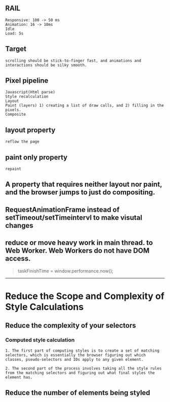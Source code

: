 ## RAIL
	Responsive: 100 -> 50 ms
	Animation: 16 -> 10ms
	Idle
	Load: 5s
	
## Target
	scrolling should be stick-to-finger fast, and animations and interactions should be silky smooth.
	
## Pixel pipeline
	Javascript(Html parse)
	Style recalculation
	Layout
	Paint (layers) 1) creating a list of draw calls, and 2) filling in the pixels.
	Composite
	
## layout property
	reflow the page 
	
## paint only property  
	repaint
## A property that requires neither layout nor paint, and the browser jumps to just do compositing.

## RequestAnimationFrame instead of setTimeout/setTimeintervl to make visutal changes  
## reduce or move heavy work in main thread. to Web Worker.  Web Workers do not have DOM access.
> taskFinishTime = window.performance.now();
	
***	
# Reduce the Scope and Complexity of Style Calculations	
## Reduce the complexity of your selectors
### Computed style calculation	
    1. The first part of computing styles is to create a set of matching selectors, which is essentially the browser figuring out which classes, pseudo-selectors and IDs apply to any given element.  

    2. The second part of the process involves taking all the style rules from the matching selectors and figuring out what final styles the element has.
## Reduce the number of elements being styled
	
	
	
	
	
	
	